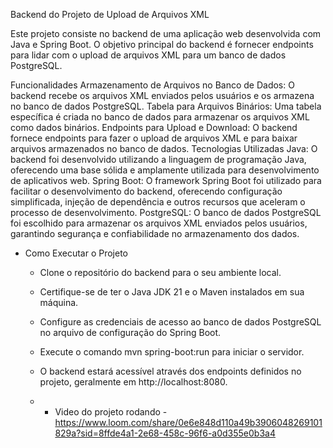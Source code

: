 Backend do Projeto de Upload de Arquivos XML


Este projeto consiste no backend de uma aplicação web desenvolvida com Java e Spring Boot. O objetivo principal do backend é fornecer endpoints para lidar com o upload de arquivos XML para um banco de dados PostgreSQL.


Funcionalidades
Armazenamento de Arquivos no Banco de Dados: O backend recebe os arquivos XML enviados pelos usuários e os armazena no banco de dados PostgreSQL.
Tabela para Arquivos Binários: Uma tabela específica é criada no banco de dados para armazenar os arquivos XML como dados binários.
Endpoints para Upload e Download: O backend fornece endpoints para fazer o upload de arquivos XML e para baixar arquivos armazenados no banco de dados.
Tecnologias Utilizadas
Java: O backend foi desenvolvido utilizando a linguagem de programação Java, oferecendo uma base sólida e amplamente utilizada para desenvolvimento de aplicativos web.
Spring Boot: O framework Spring Boot foi utilizado para facilitar o desenvolvimento do backend, oferecendo configuração simplificada, injeção de dependência e outros recursos que aceleram o processo de desenvolvimento.
PostgreSQL: O banco de dados PostgreSQL foi escolhido para armazenar os arquivos XML enviados pelos usuários, garantindo segurança e confiabilidade no armazenamento dos dados.


- Como Executar o Projeto
  - Clone o repositório do backend para o seu ambiente local.
  - Certifique-se de ter o Java JDK 21 e o Maven instalados em sua máquina.
  - Configure as credenciais de acesso ao banco de dados PostgreSQL no arquivo de configuração do Spring Boot.
  - Execute o comando mvn spring-boot:run para iniciar o servidor.
  - O backend estará acessível através dos endpoints definidos no projeto, geralmente em http://localhost:8080.
 
    
  -   - Video do projeto rodando - https://www.loom.com/share/0e6e848d110a49b3906048269101829a?sid=8ffde4a1-2e68-458c-96f6-a0d355e0b3a4

